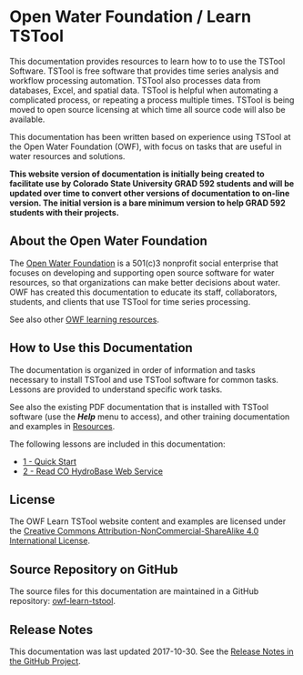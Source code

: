 # Open Water Foundation / Learn TSTool #

This documentation provides resources to learn how to to use the TSTool Software.
TSTool is free software that provides time series analysis and workflow processing automation.
TSTool also processes data from databases, Excel, and spatial data.
TSTool is helpful when automating a complicated process, or repeating a process multiple times.
TSTool is being moved to open source licensing at which time all source code will also be available.

This documentation has been written based on experience using TSTool at the Open Water Foundation (OWF),
with focus on tasks that are useful in water resources and solutions.

**This website version of documentation is initially being created to facilitate use by Colorado State University GRAD 592 students and
will be updated over time to convert other versions of documentation to on-line version.
The initial version is a bare minimum version to help GRAD 592 students with their projects.**

## About the Open Water Foundation ##

The [Open Water Foundation](http://openwaterfoundation.org) is a 501(c)3 nonprofit social enterprise that focuses
on developing and supporting open source software for water resources, so that organizations can make better decisions about water.
OWF has created this documentation to educate its staff, collaborators, students, and clients that use TSTool for time series processing.

See also other [OWF learning resources](http://learn.openwaterfoundation.org).

## How to Use this Documentation ##

The documentation is organized in order of information and tasks necessary to install TSTool and
use TSTool software for common tasks.
Lessons are provided to understand specific work tasks.

See also the existing PDF documentation that is installed with TSTool software (use the ***Help*** menu to access),
and other training documentation and examples in [Resources](resources).

The following lessons are included in this documentation:

* [1 - Quick Start](01-lesson-quick-start/lesson-quick-start)
* [2 - Read CO HydroBase Web Service](02-lesson-read-co-hydrobase-ws/lesson-read-co-hydrobase-ws)

## License ##

The OWF Learn TSTool website content and examples are licensed under the
[Creative Commons Attribution-NonCommercial-ShareAlike 4.0 International License](https://creativecommons.org/licenses/by-nc-sa/4.0).

## Source Repository on GitHub

The source files for this documentation are maintained in a GitHub repository:  [owf-learn-tstool](https://github.com/OpenWaterFoundation/owf-learn-tstool).

## Release Notes ##

This documentation was last updated 2017-10-30.
See the [Release Notes in the GitHub Project](https://github.com/OpenWaterFoundation/owf-learn-tstool#release-notes).
